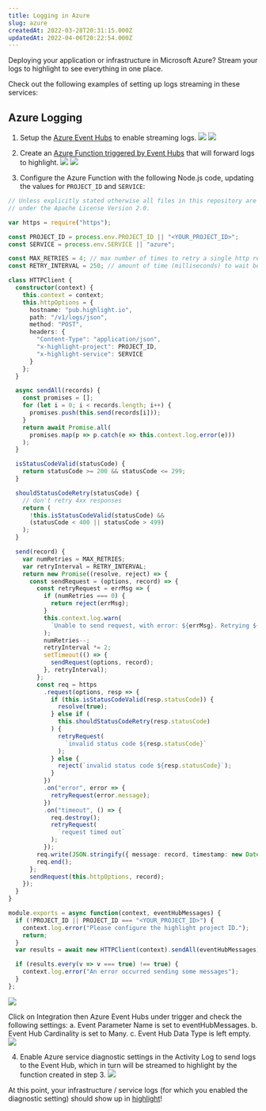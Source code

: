 ```yaml
---
title: Logging in Azure
slug: azure
createdAt: 2022-03-28T20:31:15.000Z
updatedAt: 2022-04-06T20:22:54.000Z
---
```


Deploying your application or infrastructure in Microsoft Azure? Stream your logs to highlight to see everything in one place.

Check out the following examples of setting up logs streaming in these services:

## Azure Logging

1. Setup the [Azure Event Hubs](https://learn.microsoft.com/en-us/azure/event-hubs/event-hubs-create) to enable streaming logs. 
![](/images/azure/step1.png)
![](/images/azure/step1b.png)

2. Create an [Azure Function triggered by Event Hubs](https://learn.microsoft.com/en-us/azure/azure-functions/functions-bindings-event-hubs-trigger?tabs=python-v2%2Cin-process%2Cfunctionsv2%2Cextensionv5&pivots=programming-language-csharp) that will forward logs to highlight.
![](/images/azure/step2.png)
![](/images/azure/step2b.png)

3. Configure the Azure Function with the following Node.js code, updating the values for `PROJECT_ID` and `SERVICE`:
```typescript
// Unless explicitly stated otherwise all files in this repository are licensed
// under the Apache License Version 2.0.

var https = require("https");

const PROJECT_ID = process.env.PROJECT_ID || "<YOUR_PROJECT_ID>";
const SERVICE = process.env.SERVICE || "azure";

const MAX_RETRIES = 4; // max number of times to retry a single http request
const RETRY_INTERVAL = 250; // amount of time (milliseconds) to wait before retrying request, doubles after every retry

class HTTPClient {
  constructor(context) {
    this.context = context;
    this.httpOptions = {
      hostname: "pub.highlight.io",
      path: "/v1/logs/json",
      method: "POST",
      headers: {
        "Content-Type": "application/json",
        "x-highlight-project": PROJECT_ID,
        "x-highlight-service": SERVICE
      }
    };
  }

  async sendAll(records) {
    const promises = [];
    for (let i = 0; i < records.length; i++) {
      promises.push(this.send(records[i]));
    }
    return await Promise.all(
      promises.map(p => p.catch(e => this.context.log.error(e)))
    );
  }

  isStatusCodeValid(statusCode) {
    return statusCode >= 200 && statusCode <= 299;
  }

  shouldStatusCodeRetry(statusCode) {
    // don't retry 4xx responses
    return (
      !this.isStatusCodeValid(statusCode) &&
      (statusCode < 400 || statusCode > 499)
    );
  }

  send(record) {
    var numRetries = MAX_RETRIES;
    var retryInterval = RETRY_INTERVAL;
    return new Promise((resolve, reject) => {
      const sendRequest = (options, record) => {
        const retryRequest = errMsg => {
          if (numRetries === 0) {
            return reject(errMsg);
          }
          this.context.log.warn(
            `Unable to send request, with error: ${errMsg}. Retrying ${numRetries} more times`
          );
          numRetries--;
          retryInterval *= 2;
          setTimeout(() => {
            sendRequest(options, record);
          }, retryInterval);
        };
        const req = https
          .request(options, resp => {
            if (this.isStatusCodeValid(resp.statusCode)) {
              resolve(true);
            } else if (
              this.shouldStatusCodeRetry(resp.statusCode)
            ) {
              retryRequest(
                `invalid status code ${resp.statusCode}`
              );
            } else {
              reject(`invalid status code ${resp.statusCode}`);
            }
          })
          .on("error", error => {
            retryRequest(error.message);
          })
          .on("timeout", () => {
            req.destroy();
            retryRequest(
              `request timed out`
            );
          });
        req.write(JSON.stringify({ message: record, timestamp: new Date().getTime(), level: 'log' }));
        req.end();
      };
      sendRequest(this.httpOptions, record);
    });
  }
}

module.exports = async function(context, eventHubMessages) {
  if (!PROJECT_ID || PROJECT_ID === "<YOUR_PROJECT_ID>") {
    context.log.error("Please configure the highlight project ID.");
    return;
  }
  var results = await new HTTPClient(context).sendAll(eventHubMessages);

  if (results.every(v => v === true) !== true) {
    context.log.error("An error occurred sending some messages");
  }
};

```
![](/images/azure/step3a.png)

Click on Integration then Azure Event Hubs under trigger and check the following settings:
   a. Event Parameter Name is set to eventHubMessages.
   b. Event Hub Cardinality is set to Many.
   c. Event Hub Data Type is left empty.
![](/images/azure/step3b.png)

4. Enable Azure service diagnostic settings in the Activity Log to send logs to the Event Hub, which in turn will be streamed to highlight by the function created in step 3.
![](/images/azure/step4.png)


At this point, your infrastructure / service logs (for which you enabled the diagnostic setting) should show up in [highlight](https://app.highlight.io/logs)!
